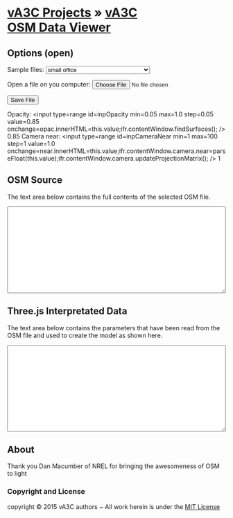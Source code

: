 [vA3C Projects]( ../../index.html ) &raquo;
[vA3C<br>OSM Data Viewer]( osm-data-viewer-hackette.html "Hi, Dan!" )
===

## Options (open)

Sample files:
<select id=selFile onchange=loadFile(); >
	<option>Hotel Large STD2010 San Francisco</option>
	<option>Hotel Large STD2013 San Francisco</option>
	<option>medium office</option>
	<option>secondary school/option>
	<option>small hotel doe</option>
	<option selected>small office</option>
	<option>small office pre 1980</option>
</select>

Open a file on you computer:
<input type=file id=inpFile onchange=ifr.contentWindow.readFile(); /> 

<button onclick=saveFile(); >Save File</button>

Opacity: <input type=range id=inpOpacity min=0.05 max=1.0 step=0.05 value=0.85 onchange=opac.innerHTML=this.value;ifr.contentWindow.findSurfaces(); /> <span id=opac >0.85</span>
Camera near: <input type=range id=inpCameraNear min=1 max=100 step=1 value=1.0 onchange=near.innerHTML=this.value;ifr.contentWindow.camera.near=parseFloat(this.value);ifr.contentWindow.camera.updateProjectionMatrix(); /> <span id=near >1</span>


## OSM Source
The text area below contains the full contents of the selected OSM file.
<textarea id=txtArea1 style=font-size:9pt;height:200px;width:100%; ></textarea>

## Three.js Interpretated Data
The text area below contains the parameters that have been read from the OSM file and used to create the model as shown here.
<textarea id=txtArea2 style=font-size:9pt;height:200px;width:100%; ></textarea>

## About

Thank you Dan Macumber of NREL for bringing the awesomeness of OSM to light

### Copyright and License
copyright &copy; 2015 vA3C authors ~ All work herein is under the [MIT License]()



